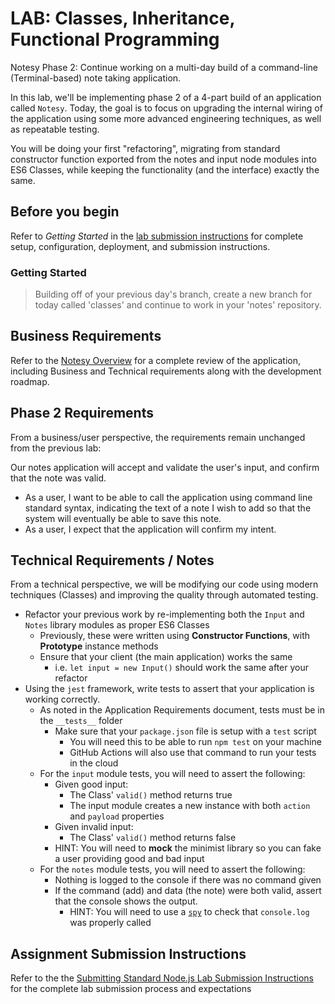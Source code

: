 # LAB: Classes, Inheritance, Functional Programming

Notesy Phase 2: Continue working on a multi-day build of a command-line (Terminal-based) note taking application.

In this lab, we'll be implementing phase 2 of a 4-part build of an application called `Notesy`. Today, the goal is to focus on upgrading the internal wiring of the application using some more advanced engineering techniques, as well as repeatable testing.

You will be doing your first "refactoring", migrating from standard constructor function exported from the notes and input node modules into ES6 Classes, while keeping the functionality (and the interface) exactly the same.

## Before you begin

Refer to *Getting Started*  in the [lab submission instructions](../../../reference/submission-instructions/labs/README.md) for complete setup, configuration, deployment, and submission instructions.

### Getting Started

> Building off of your previous day's branch, create a new branch for today called 'classes' and continue to work in your 'notes' repository.

## Business Requirements

Refer to the [Notesy Overview](../../apps-and-libraries/notesy/README.md) for a complete review of the application, including Business and Technical requirements along with the development roadmap.

## Phase 2 Requirements

From a business/user perspective, the requirements remain unchanged from the previous lab:

Our notes application will accept and validate the user's input, and confirm that the note was valid.

- As a user, I want to be able to call the application using command line standard syntax, indicating the text of a note I wish to add so that the system will eventually be able to save this note.
- As a user, I expect that the application will confirm my intent.

## Technical Requirements / Notes

From a technical perspective, we will be modifying our code using modern techniques (Classes) and improving the quality through automated testing.

- Refactor your previous work by re-implementing both the `Input` and `Notes` library modules as proper ES6 Classes
  - Previously, these were written using **Constructor Functions**, with **Prototype** instance methods
  - Ensure that your client (the main application) works the same
    - i.e. `let input = new Input()` should work the same after your refactor
- Using the `jest` framework, write tests to assert that your application is working correctly.
  - As noted in the Application Requirements document, tests must be in the `__tests__` folder
    - Make sure that your `package.json` file is setup with a `test` script
      - You will need this to be able to run `npm test` on your machine
      - GitHub Actions will also use that command to run your tests in the cloud
  - For the `input` module tests, you will need to assert the following:
    - Given good input:
      - The Class' `valid()` method returns true
      - The input module creates a new instance with both `action` and `payload` properties
    - Given invalid input:
      - The Class' `valid()` method returns false
    - HINT: You will need to **mock** the minimist library so you can fake a user providing good and bad input
  - For the `notes` module tests, you will need to assert the following:
    - Nothing is logged to the console if there was no command given
    - If the command (add) and data (the note) were both valid, assert that the console shows the output.
      - HINT: You will need to use a [`spy`](https://jestjs.io/docs/en/jest-object#jestspyonobject-methodname) to check that `console.log` was properly called

## Assignment Submission Instructions

Refer to the the [Submitting Standard Node.js Lab Submission Instructions](../../../reference/submission-instructions/labs/node-apps.md) for the complete lab submission process and expectations
